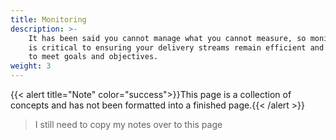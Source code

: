 ```yaml
---
title: Monitoring
description: >-
    It has been said you cannot manage what you cannot measure, so monitoring 
    is critical to ensuring your delivery streams remain efficient and continue 
    to meet goals and objectives.
weight: 3
---
```

{{< alert title="Note" color="success">}}This page is a collection of concepts and has not been formatted into a finished page.{{< /alert >}}

> I still need to copy my notes over to this page